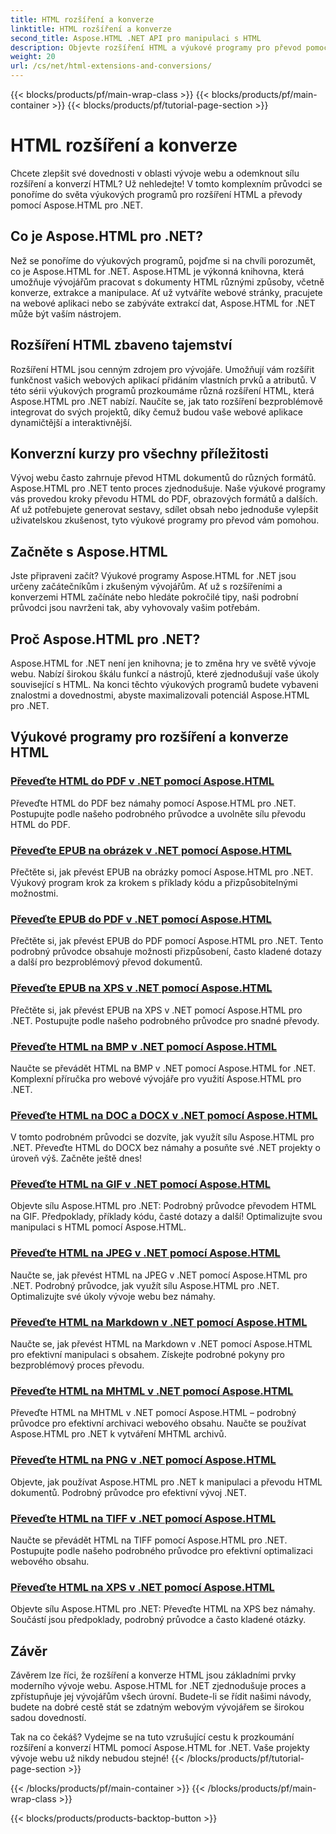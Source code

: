 ```yaml
---
title: HTML rozšíření a konverze
linktitle: HTML rozšíření a konverze
second_title: Aspose.HTML .NET API pro manipulaci s HTML
description: Objevte rozšíření HTML a výukové programy pro převod pomocí Aspose.HTML pro .NET. Naučte se optimalizovat vývoj webu pomocí těchto komplexních výukových programů.
weight: 20
url: /cs/net/html-extensions-and-conversions/
---
```


{{< blocks/products/pf/main-wrap-class >}}
{{< blocks/products/pf/main-container >}}
{{< blocks/products/pf/tutorial-page-section >}}

# HTML rozšíření a konverze


Chcete zlepšit své dovednosti v oblasti vývoje webu a odemknout sílu rozšíření a konverzí HTML? Už nehledejte! V tomto komplexním průvodci se ponoříme do světa výukových programů pro rozšíření HTML a převody pomocí Aspose.HTML pro .NET.

## Co je Aspose.HTML pro .NET?

Než se ponoříme do výukových programů, pojďme si na chvíli porozumět, co je Aspose.HTML for .NET. Aspose.HTML je výkonná knihovna, která umožňuje vývojářům pracovat s dokumenty HTML různými způsoby, včetně konverze, extrakce a manipulace. Ať už vytváříte webové stránky, pracujete na webové aplikaci nebo se zabýváte extrakcí dat, Aspose.HTML for .NET může být vaším nástrojem.

## Rozšíření HTML zbaveno tajemství

Rozšíření HTML jsou cenným zdrojem pro vývojáře. Umožňují vám rozšířit funkčnost vašich webových aplikací přidáním vlastních prvků a atributů. V této sérii výukových programů prozkoumáme různá rozšíření HTML, která Aspose.HTML pro .NET nabízí. Naučíte se, jak tato rozšíření bezproblémově integrovat do svých projektů, díky čemuž budou vaše webové aplikace dynamičtější a interaktivnější.

## Konverzní kurzy pro všechny příležitosti

Vývoj webu často zahrnuje převod HTML dokumentů do různých formátů. Aspose.HTML pro .NET tento proces zjednodušuje. Naše výukové programy vás provedou kroky převodu HTML do PDF, obrazových formátů a dalších. Ať už potřebujete generovat sestavy, sdílet obsah nebo jednoduše vylepšit uživatelskou zkušenost, tyto výukové programy pro převod vám pomohou.

## Začněte s Aspose.HTML

Jste připraveni začít? Výukové programy Aspose.HTML for .NET jsou určeny začátečníkům i zkušeným vývojářům. Ať už s rozšířeními a konverzemi HTML začínáte nebo hledáte pokročilé tipy, naši podrobní průvodci jsou navrženi tak, aby vyhovovaly vašim potřebám.

## Proč Aspose.HTML pro .NET?

Aspose.HTML for .NET není jen knihovna; je to změna hry ve světě vývoje webu. Nabízí širokou škálu funkcí a nástrojů, které zjednodušují vaše úkoly související s HTML. Na konci těchto výukových programů budete vybaveni znalostmi a dovednostmi, abyste maximalizovali potenciál Aspose.HTML pro .NET.

## Výukové programy pro rozšíření a konverze HTML
### [Převeďte HTML do PDF v .NET pomocí Aspose.HTML](./convert-html-to-pdf/)
Převeďte HTML do PDF bez námahy pomocí Aspose.HTML pro .NET. Postupujte podle našeho podrobného průvodce a uvolněte sílu převodu HTML do PDF.
### [Převeďte EPUB na obrázek v .NET pomocí Aspose.HTML](./convert-epub-to-image/)
Přečtěte si, jak převést EPUB na obrázky pomocí Aspose.HTML pro .NET. Výukový program krok za krokem s příklady kódu a přizpůsobitelnými možnostmi.
### [Převeďte EPUB do PDF v .NET pomocí Aspose.HTML](./convert-epub-to-pdf/)
Přečtěte si, jak převést EPUB do PDF pomocí Aspose.HTML pro .NET. Tento podrobný průvodce obsahuje možnosti přizpůsobení, často kladené dotazy a další pro bezproblémový převod dokumentů.
### [Převeďte EPUB na XPS v .NET pomocí Aspose.HTML](./convert-epub-to-xps/)
Přečtěte si, jak převést EPUB na XPS v .NET pomocí Aspose.HTML pro .NET. Postupujte podle našeho podrobného průvodce pro snadné převody.
### [Převeďte HTML na BMP v .NET pomocí Aspose.HTML](./convert-html-to-bmp/)
Naučte se převádět HTML na BMP v .NET pomocí Aspose.HTML for .NET. Komplexní příručka pro webové vývojáře pro využití Aspose.HTML pro .NET.
### [Převeďte HTML na DOC a DOCX v .NET pomocí Aspose.HTML](./convert-html-to-doc-docx/)
V tomto podrobném průvodci se dozvíte, jak využít sílu Aspose.HTML pro .NET. Převeďte HTML do DOCX bez námahy a posuňte své .NET projekty o úroveň výš. Začněte ještě dnes!
### [Převeďte HTML na GIF v .NET pomocí Aspose.HTML](./convert-html-to-gif/)
Objevte sílu Aspose.HTML pro .NET: Podrobný průvodce převodem HTML na GIF. Předpoklady, příklady kódu, časté dotazy a další! Optimalizujte svou manipulaci s HTML pomocí Aspose.HTML.
### [Převeďte HTML na JPEG v .NET pomocí Aspose.HTML](./convert-html-to-jpeg/)
Naučte se, jak převést HTML na JPEG v .NET pomocí Aspose.HTML pro .NET. Podrobný průvodce, jak využít sílu Aspose.HTML pro .NET. Optimalizujte své úkoly vývoje webu bez námahy.
### [Převeďte HTML na Markdown v .NET pomocí Aspose.HTML](./convert-html-to-markdown/)
Naučte se, jak převést HTML na Markdown v .NET pomocí Aspose.HTML pro efektivní manipulaci s obsahem. Získejte podrobné pokyny pro bezproblémový proces převodu.
### [Převeďte HTML na MHTML v .NET pomocí Aspose.HTML](./convert-html-to-mhtml/)
Převeďte HTML na MHTML v .NET pomocí Aspose.HTML – podrobný průvodce pro efektivní archivaci webového obsahu. Naučte se používat Aspose.HTML pro .NET k vytváření MHTML archivů.
### [Převeďte HTML na PNG v .NET pomocí Aspose.HTML](./convert-html-to-png/)
Objevte, jak používat Aspose.HTML pro .NET k manipulaci a převodu HTML dokumentů. Podrobný průvodce pro efektivní vývoj .NET.
### [Převeďte HTML na TIFF v .NET pomocí Aspose.HTML](./convert-html-to-tiff/)
Naučte se převádět HTML na TIFF pomocí Aspose.HTML pro .NET. Postupujte podle našeho podrobného průvodce pro efektivní optimalizaci webového obsahu.
### [Převeďte HTML na XPS v .NET pomocí Aspose.HTML](./convert-html-to-xps/)
Objevte sílu Aspose.HTML pro .NET: Převeďte HTML na XPS bez námahy. Součástí jsou předpoklady, podrobný průvodce a často kladené otázky.

## Závěr

Závěrem lze říci, že rozšíření a konverze HTML jsou základními prvky moderního vývoje webu. Aspose.HTML for .NET zjednodušuje proces a zpřístupňuje jej vývojářům všech úrovní. Budete-li se řídit našimi návody, budete na dobré cestě stát se zdatným webovým vývojářem se širokou sadou dovedností.

Tak na co čekáš? Vydejme se na tuto vzrušující cestu k prozkoumání rozšíření a konverzí HTML pomocí Aspose.HTML for .NET. Vaše projekty vývoje webu už nikdy nebudou stejné!
{{< /blocks/products/pf/tutorial-page-section >}}

{{< /blocks/products/pf/main-container >}}
{{< /blocks/products/pf/main-wrap-class >}}

{{< blocks/products/products-backtop-button >}}
